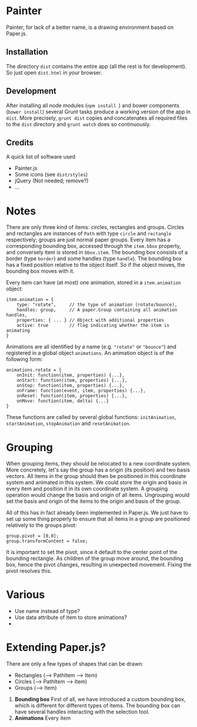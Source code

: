 # Painter

Painter, for lack of a better name, is a drawing environment based on Paper.js.


## Installation
The directory `dist` contains the entire app (all the rest is for development). So just open `dist.html` in your browser.

## Development
After installing all node modules (`npm install `) and bower components (`bower install`) several Grunt tasks produce a working version of the app in `dist`. More precisely, `grunt dist` copies and concatenates all required files to the `dist` directory and `grunt watch` does so continuously.

## Credits
A quick list of software used

* Painter.js
* Some icons (see `dist/styles`)
* jQuery (Not needed; remove?)
* ...

# Notes

There are only three kind of items: circles, rectangles and groups. Circles and rectangles are instances of `Path` with type `circle` and `rectangle` respectively; groups are just normal paper groups. Every item has a corresponding bounding box, accessed through the `item.bbox` property, and conversely item is stored in `bbox.item`. The bounding box consists of a border (type `border`) and some handles (type `handle`). The bounding box has a fixed position relative to the object itself. So if the object moves, the bounding box moves with it. 

Every item can have (at most) one animation, stored in a `item.animation` object:

```
item.animation = {
    type: "rotate",     // the type of animation (rotate/bounce),
    handles: group,     // A paper.Group containing all animation handles,
    properties: { ... } // Object with additional properties
    active: true        // flag indicating whether the item is animating
}
```

Animations are all identified by a name (e.g. `"rotate"` or `"bounce"`) and registered in a global object `animations`. An animation object is of the following form:

```
animations.rotate = {
    onInit: function(item, properties) {...},
    onStart: function(item, properties) {...},
    onStop: function(item, properties) {...},
    onFrame: function(event, item, properties) {...},
    onReset: function(item, properties) {...},
    onMove: function(item, delta) {...}
}
```

These functions are called by several global functions: `initAnimation`, `startAnimation`, `stopAnimation` and `resetAnimation`.

# Grouping
When grouping items, they should be relocated to a new coordinate system. More concretely, let's say the group has a origin (its position) and two basis vectors. All items in the group should then be positioned in this coordinate system and animated in this system. We could store the origin and basis in every item and position it in its own coordinate system. A grouping operation would change the basis and origin of all items. Ungrouping would set the basis and origin of the items to the origin and basis of the group. 

All of this has in fact already been implemented in Paper.js. We just have to set up some thing properly to ensure that all items in a group are positioned relatively to the groups pivot:

```
group.pivot = [0,0];
group.transformContent = false;
```

It is important to set the pivot, since it default to the center point of the bounding rectangle. As children of the group move around, the bounding box, hence the pivot changes, resulting in unexpected movement. Fixing the pivot resolves this.


# Various
- Use name instead of type?
- Use data attribute of item to store animations?
- 

# Extending Paper.js?
There are only a few types of shapes that can be drawn: 
- Rectangles (--> PathItem --> Item)
- Circles (--> PathItem --> Item)
- Groups (--> Item)

1. **Bounding box** First of all, we have introduced a custom bounding box, which is different for different types of items. The bounding box can have several handles interacting with the selection tool.  
2. **Animations** Every item 




